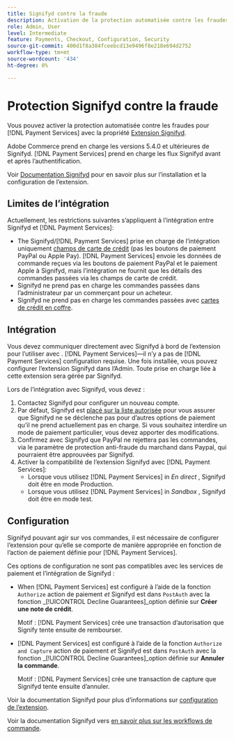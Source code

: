 ```yaml
---
title: Signifyd contre la fraude
description: Activation de la protection automatisée contre les fraudes pour [!DNL Payment Services] avec Signifyd.
role: Admin, User
level: Intermediate
feature: Payments, Checkout, Configuration, Security
source-git-commit: 400d1f8a384fceebcd13e9496f8e218e694d2752
workflow-type: tm+mt
source-wordcount: '434'
ht-degree: 0%

---
```



# Protection Signifyd contre la fraude

Vous pouvez activer la protection automatisée contre les fraudes pour [!DNL Payment Services] avec la propriété [Extension Signifyd](https://commercemarketplace.adobe.com/signifyd-module-connect.html).

Adobe Commerce prend en charge les versions 5.4.0 et ultérieures de Signifyd. [!DNL Payment Services] prend en charge les flux Signifyd avant et après l’authentification.

Voir [Documentation Signifyd](https://community.signifyd.com/support/s/article/magento-2-extension-install-guide?language=en_US#downloadandinstallingmagento2extension) pour en savoir plus sur l’installation et la configuration de l’extension.

## Limites de l’intégration

Actuellement, les restrictions suivantes s’appliquent à l’intégration entre Signifyd et [!DNL Payment Services]:

* The Signifyd/[!DNL Payment Services] prise en charge de l’intégration uniquement [champs de carte de crédit](../payment-services/payments-options.md#credit-card-fields) (pas les boutons de paiement PayPal ou Apple Pay). [!DNL Payment Services] envoie les données de commande reçues via les boutons de paiement PayPal et le paiement Apple à Signifyd, mais l’intégration ne fournit que les détails des commandes passées via les champs de carte de crédit.
* Signifyd ne prend pas en charge les commandes passées dans l’administrateur par un commerçant pour un acheteur.
* Signifyd ne prend pas en charge les commandes passées avec [cartes de crédit en coffre](../payment-services/vaulting.md).

## Intégration

Vous devez communiquer directement avec Signifyd à bord de l’extension pour l’utiliser avec . [!DNL Payment Services]—il n’y a pas de [!DNL Payment Services] configuration requise. Une fois installée, vous pouvez configurer l’extension Signifyd dans l’Admin. Toute prise en charge liée à cette extension sera gérée par Signifyd.

Lors de l’intégration avec Signifyd, vous devez :

1. Contactez Signifyd pour configurer un nouveau compte.
1. Par défaut, Signifyd est [placé sur la liste autorisée](https://github.com/signifyd/magento2/blob/main/docs/RESTRICT-PAYMENTS.md) pour vous assurer que Signifyd ne se déclenche pas pour d’autres options de paiement qu’il ne prend actuellement pas en charge. Si vous souhaitez interdire un mode de paiement particulier, vous devez apporter des modifications.
1. Confirmez avec Signifyd que PayPal ne rejettera pas les commandes, via le paramètre de protection anti-fraude du marchand dans Paypal, qui pourraient être approuvées par Signifyd.
1. Activer la compatibilité de l’extension Signifyd avec [!DNL Payment Services]:
   * Lorsque vous utilisez [!DNL Payment Services] in _En direct_ , Signifyd doit être en mode Production.
   * Lorsque vous utilisez [!DNL Payment Services] in _Sandbox_ , Signifyd doit être en mode test.

## Configuration

Signifyd pouvant agir sur vos commandes, il est nécessaire de configurer l’extension pour qu’elle se comporte de manière appropriée en fonction de l’action de paiement définie pour [!DNL Payment Services].

Ces options de configuration ne sont pas compatibles avec les services de paiement et l’intégration de Signifyd :

* When [!DNL Payment Services] est configuré à l’aide de la fonction `Authorize` action de paiement _et_ Signifyd est dans `PostAuth` avec la fonction _[!UICONTROL Decline Guarantees]_option définie sur **Créer une note de crédit**.

  Motif : [!DNL Payment Services] crée une transaction d’autorisation que Signify tente ensuite de rembourser.


* [!DNL Payment Services] est configuré à l’aide de la fonction `Authorize and Capture` action de paiement _et_ Signifyd est dans `PostAuth` avec la fonction _[!UICONTROL Decline Guarantees]_option définie sur **Annuler la commande**.

  Motif : [!DNL Payment Services] crée une transaction de capture que Signifyd tente ensuite d’annuler.


Voir la documentation Signifyd pour plus d’informations sur [configuration de l’extension](https://community.signifyd.com/support/s/article/magento-2-extension-install-guide?language=en_US#configuringmagento2extension).

Voir la documentation Signifyd vers [en savoir plus sur les workflows de commande](https://community.signifyd.com/support/s/article/magento-2-extension-install-guide?language=en_US#howmagento2works).
